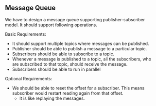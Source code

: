 ## Message Queue
We have to design a message queue supporting publisher-subscriber model. It should support following operations.

Basic Requirements:
- It should support multiple topics where messages can be published. 
- Publisher should be able to publish a message to a particular topic. 
- Subscribers should be able to subscribe to a topic. 
- Whenever a message is published to a topic, all the subscribers, who are subscribed to that topic, should receive the message.
- Subscribers should be able to run in parallel

Optional Requirements:
- We should be able to reset the offset for a subscriber. This means subscriber would restart reading again from that offset.
  - It is like replaying the messages.

